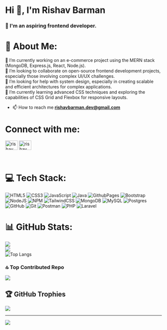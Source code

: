 <h1>Hi 👋, I'm Rishav Barman</h1>
<h3>🔭 I'm an aspiring frontend developer.</h3>

# 💫 About Me:
🔭 I’m currently working on an e-commerce project using the MERN stack (MongoDB, Express.js, React, Node.js).<br>👯 I’m looking to collaborate on open-source frontend development projects, especially those involving complex UI/UX challenges.<br>🤝 I’m looking for help with system design, especially in creating scalable and efficient architectures for complex applications.<br>🌱  I’m currently learning advanced CSS techniques and exploring the capabilities of CSS Grid and Flexbox for responsive layouts.<br>


- 📫 How to reach me **rishavbarman.dev@gmail.com**

<h1 align="left">Connect with me:</h1>
<p align="left">
<a href="https://codepen.io/rishav barman" target="blank"><img align="center" src="https://raw.githubusercontent.com/rahuldkjain/github-profile-readme-generator/master/src/images/icons/Social/codepen.svg" alt="rishav barman" height="30" width="40" /></a>
<a href="https://linkedin.com/in/rishav barman" target="blank"><img align="center" src="https://raw.githubusercontent.com/rahuldkjain/github-profile-readme-generator/master/src/images/icons/Social/linked-in-alt.svg" alt="rishav barman" height="30" width="40" /></a>
</p><br>

# 💻 Tech Stack:
![HTML5](https://img.shields.io/badge/html5-%23E34F26.svg?style=for-the-badge&logo=html5&logoColor=white) ![CSS3](https://img.shields.io/badge/css3-%231572B6.svg?style=for-the-badge&logo=css3&logoColor=white) ![JavaScript](https://img.shields.io/badge/javascript-%23323330.svg?style=for-the-badge&logo=javascript&logoColor=%23F7DF1E) ![Java](https://img.shields.io/badge/java-%23ED8B00.svg?style=for-the-badge&logo=openjdk&logoColor=white) ![GithubPages](https://img.shields.io/badge/github%20pages-121013?style=for-the-badge&logo=github&logoColor=white) ![Bootstrap](https://img.shields.io/badge/bootstrap-%238511FA.svg?style=for-the-badge&logo=bootstrap&logoColor=white) ![NodeJS](https://img.shields.io/badge/node.js-6DA55F?style=for-the-badge&logo=node.js&logoColor=white) ![NPM](https://img.shields.io/badge/NPM-%23CB3837.svg?style=for-the-badge&logo=npm&logoColor=white) ![TailwindCSS](https://img.shields.io/badge/tailwindcss-%2338B2AC.svg?style=for-the-badge&logo=tailwind-css&logoColor=white) ![MongoDB](https://img.shields.io/badge/MongoDB-%234ea94b.svg?style=for-the-badge&logo=mongodb&logoColor=white) ![MySQL](https://img.shields.io/badge/mysql-4479A1.svg?style=for-the-badge&logo=mysql&logoColor=white) ![Postgres](https://img.shields.io/badge/postgres-%23316192.svg?style=for-the-badge&logo=postgresql&logoColor=white) ![GitHub](https://img.shields.io/badge/github-%23121011.svg?style=for-the-badge&logo=github&logoColor=white) ![Git](https://img.shields.io/badge/git-%23F05033.svg?style=for-the-badge&logo=git&logoColor=white) ![Postman](https://img.shields.io/badge/Postman-FF6C37?style=for-the-badge&logo=postman&logoColor=white) ![PHP](https://img.shields.io/badge/php-%23777BB4.svg?style=for-the-badge&logo=php&logoColor=white) ![Laravel](https://img.shields.io/badge/laravel-%23FF2D20.svg?style=for-the-badge&logo=laravel&logoColor=white)

# 📊 GitHub Stats:
![](https://github-readme-stats.vercel.app/api?username=rishavbarman-dev&theme=dark&hide_border=true&include_all_commits=false&count_private=false)<br/>
![](https://github-readme-streak-stats.herokuapp.com/?user=rishavbarman-dev&theme=dark&hide_border=true)<br/>
![Top Langs](https://github-readme-stats.vercel.app/api/top-langs/?username=rishavbarman-dev&theme=dark&hide)


### 🔝 Top Contributed Repo
![](https://github-contributor-stats.vercel.app/api?username=rishavbarman-dev&limit=5&theme=react&combine_all_yearly_contributions=true)

## 🏆 GitHub Trophies
![](https://github-profile-trophy.vercel.app/?username=rishavbarman-dev&theme=dark&no-frame=true&no-bg=false&margin-w=4)

---
[![](https://visitcount.itsvg.in/api?id=rishavbarman-dev&icon=0&color=0)](https://visitcount.itsvg.in)



<!-- Proudly created with GPRM ( https://gprm.itsvg.in ) -->

<!-- Proudly created with GPRM ( https://gprm.itsvg.in ) -->
